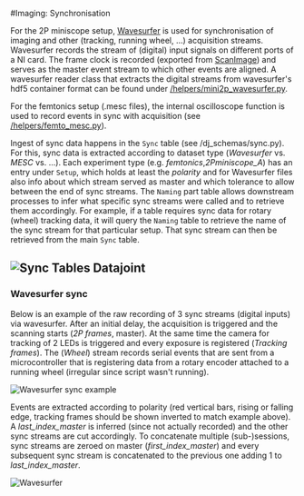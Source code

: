 #Imaging: Synchronisation

For the 2P miniscope setup, [Wavesurfer](http://wavesurfer.janelia.org/) is used for synchronisation of imaging and other (tracking, running wheel, ...) acquisition streams. Wavesurfer records the stream of (digital) input signals on different ports of a NI card. The frame clock is recorded (exported from [ScanImage](http://scanimage.vidriotechnologies.com/display/SIH/ScanImage+Home)) and serves as the master event stream to which other events are aligned. A wavesurfer reader class that extracts the digital streams from wavesurfer's hdf5 container format can be found under [/helpers/mini2p_wavesurfer.py](https://github.com/kavli-ntnu/dj-moser-imaging/blob/master/helpers/mini2p_wavesurfer.py). 

For the femtonics setup (.mesc files), the internal oscilloscope function is used to record events in sync with acquisition (see [/helpers/femto_mesc.py](https://github.com/kavli-ntnu/dj-moser-imaging/blob/master/helpers/femto_mesc.py)).

Ingest of sync data happens in the `Sync` table (see /dj_schemas/sync.py). For this, sync data is extracted according to dataset type (*Wavesurfer* vs. *MESC* vs. ...). Each experiment type (e.g. *femtonics*,*2Pminiscope_A*) has an entry under `Setup`, which holds at least the *polarity* and for Wavesurfer files also info about which stream served as master and which tolerance to allow between the end of sync streams. The `Naming` part table allows downstream processes to infer what specific sync streams were called and to retrieve them accordingly. For example, if a table requires sync data for rotary (wheel) tracking data, it will query the `Naming` table to retrieve the name of the sync stream for that particular setup. That sync stream can then be retrieved from the main `Sync` table. 
 
![Sync Tables Datajoint](static/sync_tables.PNG)
---
### Wavesurfer sync
Below is an example of the raw recording of 3 sync streams (digital inputs) via wavesurfer. After an initial delay, the acquisition is triggered and the scanning starts (*2P frames*, master). At the same time the camera for tracking of 2 LEDs is triggered and every exposure is registered (*Tracking frames*). The (*Wheel*) stream records serial events that are sent from a microcontroller that is registering data from a rotary encoder attached to a running wheel (irregular since script wasn't running). 

![Wavesurfer sync example](static/wavesurfer%20sync%20example.png)

Events are extracted according to polarity (red vertical bars, rising or falling edge, tracking frames should be shown inverted to match example above). A *last_index_master* is inferred (since not actually recorded) and the other sync streams are cut accordingly. To concatenate multiple (sub-)sessions, sync streams are zeroed on master (*first_index_master*)  and every subsequent sync stream is concatenated to the previous one adding 1 to *last_index_master*.

![Wavesurfer ](static/wavesurfer_sync-01.jpg)